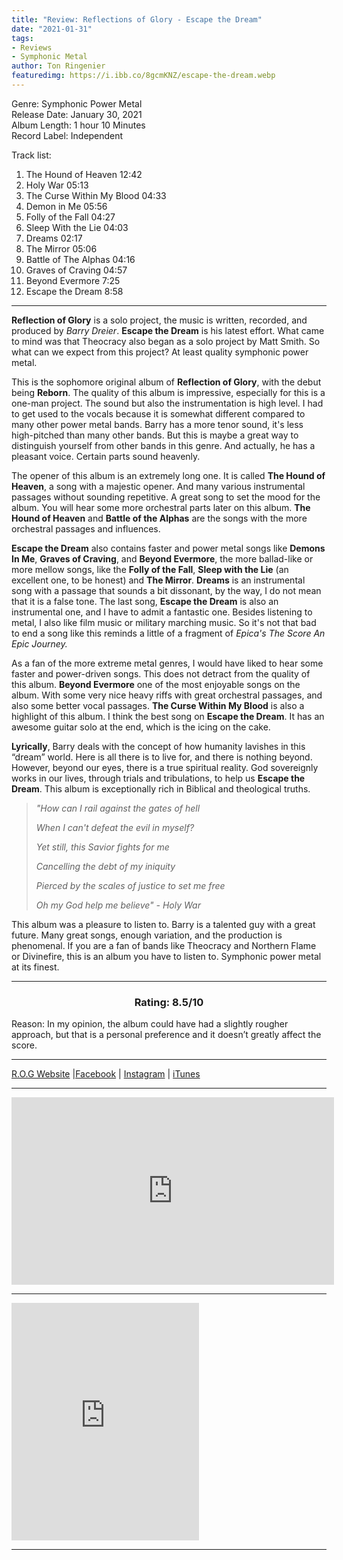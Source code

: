 ```yaml
---
title: "Review: Reflections of Glory - Escape the Dream"
date: "2021-01-31"
tags:
- Reviews
- Symphonic Metal
author: Ton Ringenier    
featuredimg: https://i.ibb.co/8gcmKNZ/escape-the-dream.webp
---
```


Genre: Symphonic Power Metal<br>
Release Date: January 30, 2021<br>
Album Length: 1 hour 10 Minutes<br>
Record Label: Independent<br>

Track list:

1. The Hound of Heaven 12:42
2. Holy War 05:13
3. The Curse Within My Blood 04:33
4. Demon in Me 05:56
5. Folly of the Fall 04:27
6. Sleep With the Lie 04:03
7. Dreams 02:17
8. The Mirror 05:06
9.  Battle of The Alphas 04:16
10. Graves of Craving 04:57
11. Beyond Evermore 7:25
12. Escape the Dream 8:58

<hr>


**Reflection of Glory** is a solo project, the music is written, recorded, and produced by *Barry Dreier*. **Escape the Dream** is his latest effort. What came to mind was that Theocracy also began as a solo project by Matt Smith. So what can we expect from this project? At least quality symphonic power metal.

This is the sophomore original album of **Reflection of Glory**, with the debut being **Reborn**. The quality of this album is impressive, especially for this is a one-man project. The sound but also the instrumentation is high level. I had to get used to the vocals because it is somewhat different compared to many other power metal bands. Barry has a more tenor sound, it's less high-pitched than many other bands. But this is maybe a great way to distinguish yourself from other bands in this genre. And actually, he has a pleasant voice. Certain parts sound heavenly.

The opener of this album is an extremely long one. It is called **The Hound of Heaven**, a song with a majestic opener. And many various instrumental passages without sounding repetitive. A great song to set the mood for the album. You will hear some more orchestral parts later on this album. **The Hound of Heaven** and **Battle of the Alphas** are the songs with the more orchestral passages and influences.

**Escape the Dream** also contains faster and power metal songs like **Demons In Me**, **Graves of Craving**, and **Beyond Evermore**, the more ballad-like or more mellow songs, like the **Folly of the Fall**, **Sleep with the Lie** (an excellent one, to be honest) and **The Mirror**. **Dreams** is an instrumental song with a passage that sounds a bit dissonant, by the way, I do not mean that it is a false tone. The last song, **Escape the Dream** is also an instrumental one, and I have to admit a fantastic one. Besides listening to metal, I also like film music or military marching music. So it's not that bad to end a song like this reminds a little of a fragment of *Epica's The Score An Epic Journey.*

As a fan of the more extreme metal genres, I would have liked to hear some faster and power-driven songs. This does not detract from the quality of this album. **Beyond Evermore** one of the most enjoyable songs on the album. With some very nice heavy riffs with great orchestral passages, and also some better vocal passages. **The Curse Within My Blood** is also a highlight of this album. I think the best song on **Escape the Dream**. It has an awesome guitar solo at the end, which is the icing on the cake. 

 **Lyrically**, Barry deals with the concept of how humanity lavishes in this “dream” world. Here is all there is to live for, and there is nothing beyond. However, beyond our eyes, there is a true spiritual reality. God sovereignly works in our lives, through trials and tribulations, to help us **Escape the Dream**. This album is exceptionally rich in Biblical and theological truths.

> *"How can I rail against the gates of hell* 
>
> *When I can't defeat the evil in myself?*
>
> *Yet still, this Savior fights for me* 
>
> *Cancelling the debt of my iniquity* 
>
> *Pierced by the scales of justice to set me free* 
>
> *Oh my God help me believe" - Holy War*

﻿This album was a pleasure to listen to. Barry is a talented guy with a great future. Many great songs, enough variation, and the production is phenomenal. If you are a fan of bands like Theocracy and Northern Flame or Divinefire, this is an album you have to listen to. Symphonic power metal at its finest.

<hr>

<h3 style="text-align: center">Rating: 8.5/10</h3>

Reason: In my opinion, the album could have had a slightly rougher approach, but that is a personal preference and it doesn’t greatly affect the score.

 <hr>

[R.O.G Website](https://www.reflection-music.com/) |[Facebook](http://www.facebook.com/reflection.of.glory) | [Instagram](https://www.instagram.com/reflection.of.glory/) | [iTunes](https://music.apple.com/us/artist/reflection-of-glory/293492516)




<hr>

 <div class="video-container"><iframe src="https://www.youtube.com/embed/j7QWc6QyUWE" width="516" height="300" frameborder="0"></iframe></div>

<hr>

 <iframe src="https://open.spotify.com/embed/album/0rZiTgzOK6TkUvKqpdwama" width="300" height="380" frameborder="0" allowtransparency="true" allow="encrypted-media"></iframe>

<hr>

